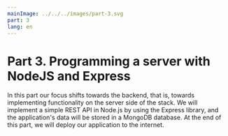 ```yaml
---
mainImage: ../../../images/part-3.svg
part: 3
lang: en
---
```


# Part 3. Programming a server with NodeJS and Express

In this part our focus shifts towards the backend, that is, towards implementing functionality on the server side of the stack. We will implement a simple REST API in Node.js by using the Express library, and the application's data will be stored in a MongoDB database. At the end of this part, we will deploy our application to the internet.

